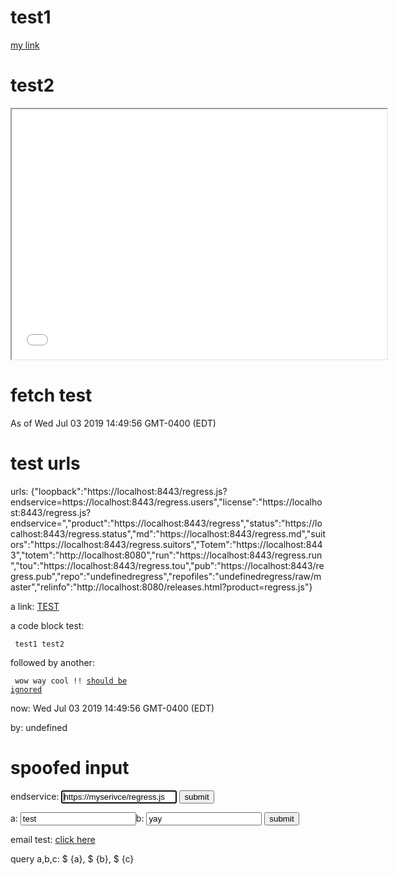 <h1 >test1</h1><a href='/junk.txt' >my link</a>

<h1 >test2</h1><iframe src='/plot.view?name=test2&src=regress&x=Save_ols$.cls[0].weights&y=Save_ols$.cls[0].weights&w=600&h=400' width='600' height='400' ></iframe>

<h1 >fetch test</h1>As of Wed Jul 03 2019 14:49:56 GMT-0400 (EDT) 

<h1 >test urls</h1>urls: {"loopback":"https://localhost:8443/regress.js?endservice=https://localhost:8443/regress.users","license":"https://localhost:8443/regress.js?endservice=","product":"https://localhost:8443/regress","status":"https://localhost:8443/regress.status","md":"https://localhost:8443/regress.md","suitors":"https://localhost:8443/regress.suitors","Totem":"https://localhost:8443","totem":"http://localhost:8080","run":"https://localhost:8443/regress.run","tou":"https://localhost:8443/regress.tou","pub":"https://localhost:8443/regress.pub","repo":"undefinedregress","repofiles":"undefinedregress/raw/master","relinfo":"http://localhost:8080/releases.html?product=regress.js"}

a link: <a href='test test test' >TEST</a>

a  code block test:<pre ><code >	test1
	test2
</code></pre>followed by another:<pre ><code >	wow
	way cool !!
	[should be ignored](/nogo.com)
</code></pre>now: Wed Jul 03 2019 14:49:56 GMT-0400 (EDT)

by: undefined

<h1 >spoofed input</h1>
<script>
	String.prototype.tag = function tag(el,at) {
	/**
	@member String
	@method tag

	Tag url (el = ? || &) or html (el = html tag) with specified attributes.

	@param {String} el tag element = ? || & || html tag
	@param {String} at tag attributes = {key: val, ...}
	@return {String} tagged results
	*/

		if (!at) { at = {href: el}; el = "a"; }
		
		if ( el == "?" || el == "&" ) {  // tag a url
			var rtn = this;

			Each(at, (key,val) => {
				rtn += el + key + "=" + ( (typeof val == "string") ? val : JSON.stringify(val) ); 
				el = "&";
			});

			return rtn;	
		}

		else {  // tag html
			var rtn = "<"+el+" ";

			Each( at, (key,val) => rtn += key + "='" + val + "' " );

			switch (el) {
				case "embed":
				case "img":
				case "link":
				case "input":
					return rtn+">" + this;
				default:
					return rtn+">" + this + "</"+el+">";
			}
		}
	}
	function submitForm() {
		var parms = {};
		["endservice"].forEach( (key) => parms[key] = document.getElementById("parms."+key).value );

		window.open( "/regress".tag("?", parms) );
	}
</script>
<form onsubmit="submitForm()">
	endservice: <input id="parms.endservice" type="text" value="https://myserivce/regress.js" autofocus >
	<button id="parms.submit" type="submit" value="submit">submit</button>
</form> 
<script>
	String.prototype.tag = function tag(el,at) {
	/**
	@member String
	@method tag

	Tag url (el = ? || &) or html (el = html tag) with specified attributes.

	@param {String} el tag element = ? || & || html tag
	@param {String} at tag attributes = {key: val, ...}
	@return {String} tagged results
	*/

		if (!at) { at = {href: el}; el = "a"; }
		
		if ( el == "?" || el == "&" ) {  // tag a url
			var rtn = this;

			Each(at, (key,val) => {
				rtn += el + key + "=" + ( (typeof val == "string") ? val : JSON.stringify(val) ); 
				el = "&";
			});

			return rtn;	
		}

		else {  // tag html
			var rtn = "<"+el+" ";

			Each( at, (key,val) => rtn += key + "='" + val + "' " );

			switch (el) {
				case "embed":
				case "img":
				case "link":
				case "input":
					return rtn+">" + this;
				default:
					return rtn+">" + this + "</"+el+">";
			}
		}
	}
	function submitForm() {
		var parms = {};
		["a","b"].forEach( (key) => parms[key] = document.getElementById("parms."+key).value );

		window.open( "/regress".tag("?", parms) );
	}
</script>
<form onsubmit="submitForm()">
	a: <input id="parms.a" type="text" value="test" autofocus >b: <input id="parms.b" type="text" value="yay" autofocus >
	<button id="parms.submit" type="submit" value="submit">submit</button>
</form>

email test: <a href='mailto:brian.d.james@comcast.net?subject=regress request&body=some test' >click here</a>

query a,b,c: $ {a}, $ {b}, $ {c}